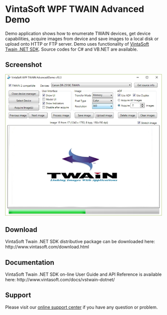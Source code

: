 <h1>VintaSoft WPF TWAIN Advanced Demo</h1>

Demo application shows how to enumerate TWAIN devices, get device capabilities, acquire images from device and save images to a local disk or upload onto HTTP or FTP server. Demo uses functionality of <a href="http://www.vintasoft.com/vstwain-dotnet-index.html">VintaSoft Twain .NET SDK</a>. Source codes for C# and VB.NET are available.

<h2>Screenshot</h2>
<img src="vintasoft-wpf-twain-advanced-demo.png" alt="VintaSoft WPF TWAIN Advanced Demo">


<h2>Download</h2>
VintaSoft Twain .NET SDK distributive package can be downloaded here: http://www.vintasoft.com/download.html


<h2>Documentation</h2>
VintaSoft Twain .NET SDK on-line User Guide and API Reference is available here: http://www.vintasoft.com/docs/vstwain-dotnet/


<h2>Support</h2>
Please visit our <a href="https://www.vintasoft.com/support/">online support center</a> if you have any question or problem.
